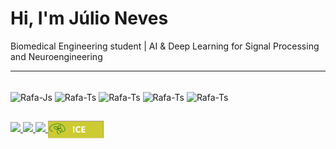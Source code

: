 
# Hi, I'm Júlio Neves
Biomedical Engineering student | AI & Deep Learning for Signal Processing and Neuroengineering

---


<div style="display: inline_block"><br>

  <img align="center" alt="Rafa-Js" height="60" width="80" src="https://cdn.jsdelivr.net/gh/devicons/devicon@latest/icons/python/python-original.svg">
  <img align="center" alt="Rafa-Ts" height="60" width="80" src="https://cdn.jsdelivr.net/gh/devicons/devicon@latest/icons/cplusplus/cplusplus-plain.svg">
  <img align="center" alt="Rafa-Ts" height="60" width="80" src="https://cdn.jsdelivr.net/gh/devicons/devicon@latest/icons/vscode/vscode-original.svg">
  <img align="center" alt="Rafa-Ts" height="60" width="80" src="https://cdn.jsdelivr.net/gh/devicons/devicon@latest/icons/fusion/fusion-plain.svg">
  <img align="center" alt="Rafa-Ts" height="60" width="80" src="https://cdn.jsdelivr.net/gh/devicons/devicon@latest/icons/pytorch/pytorch-original.svg">


   ##
  
<div> 
<a href="mailto:julio.neves.063@ufrn.edu.br">
  <img src="https://img.shields.io/badge/-Gmail-%23333?style=for-the-badge&logo=gmail&logoColor=white" target="_blank">
</a>
<a href="https://www.linkedin.com/in/nevesjulio/" target="_blank">
  <img src="https://img.shields.io/badge/-LinkedIn-%230077B5?style=for-the-badge&logo=linkedin&logoColor=white" target="_blank">
</a>
<a href="https://www.kaggle.com/NevesJulio" target="_blank">
  <img src="https://img.shields.io/badge/-Kaggle-%2320BEFF?style=for-the-badge&logo=kaggle&logoColor=white" target="_blank">
</a>

</a>
<a href="https://neuro.ufrn.br/instituto/membros/graduandos/julionascimento" target="_blank">
  <img src="https://github.com/NevesJulio/NevesJulio/blob/main/BadgeICE.png" target="_blank"
       alt="Badge ICE" 
       height="28" 
       style="vertical-align: middle;">
</a>




  
</div>
  
